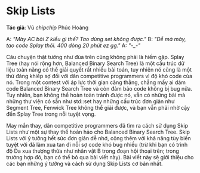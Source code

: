 # Skip Lists

**Tác giả**: Vũ *chipchip* Phúc Hoàng

A: *"Mày AC bài Z kiểu gì thế? Tao dùng set không được."*
B: *"Dễ mà mày, tao code Splay thôi. 400 dòng 20 phút ez gg."*
A: *"-_-"*

Câu chuyện thật tưởng như đùa trên cũng không phải là hiếm gặp. Splay Tree (hay nói rộng hơn, Balanced Binary Search Tree) là một cấu trúc dữ liệu toàn năng có thể giải quyết rất nhiều bài toán, tuy nhiên nó cũng là một thứ đáng khiếp sợ đối với dân competitive programmers vì độ khó code của nó. Trong một contest với áp lực thời gian căng thẳng, chẳng mấy ai dám code Balanced Binary Search Tree và còn đảm bảo code không bị bug nữa. Tuy nhiên, bạn không thể hoàn toàn tránh được nó, vẫn có những bài mà những thư viện có sẵn như std::set hay những cấu trúc đơn giản như Segment Tree, Fenwick Tree không thể giải được, và bạn vẫn phải nhờ cậy đến Splay Tree trong nỗi tuyệt vọng.

May mắn thay, dân competitive programmers đã tìm ra cách sử dụng Skip Lists như một sự thay thế hoàn hảo cho Balanced Binary Search Tree. Skip Lists với ý tưởng hết sức đơn giản dễ nhớ, cộng thêm với khả năng tùy biến tuyệt vời đã làm xua tan đi nỗi sợ code khó bug nhiều (trừ khi bạn có trình độ Da xua thượng thừa như nhân vật B trong đoạn hội thoại trên; trong trường hợp đó, bạn có thể bỏ qua bài viết này). Bài viết này sẽ giới thiệu cho các bạn những ý tưởng và cách sử dụng Skip Lists cơ bản nhất.
